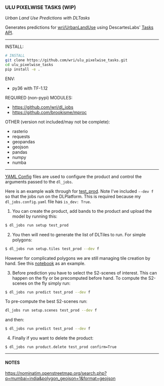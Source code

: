 ### ULU PIXELWISE TASKS (WIP)

_Urban Land Use Predictions with DLTasks_

Generates predictions for [wri/UrbanLandUse](https://github.com/wri/UrbanLandUse) using DescartesLabs' [Tasks API](https://docs.descarteslabs.com/descarteslabs/client/services/tasks/readme.html).

___

INSTALL:

```bash
# INSTALL
git clone https://github.com/wri/ulu_pixelwise_tasks.git
cd ulu_pixelwise_tasks
pip install -e .
```

ENV:

* py36 with TF-1.12

REQUIRED (non-pypi) MODULES:

* https://github.com/wri/dl_jobs
* https://github.com/brookisme/mproc

OTHER (version not included/may not be complete):

* rasterio
* requests
* geopandas
* geojson
* pandas
* numpy
* numba

---

[YAML Config](https://github.com/wri/ulu_pixelwise_tasks/tree/master/products) files are used to configure the product and control the arguments passed to the `dl_jobs`.

Here is an example walk through for [test_prod](https://github.com/wri/ulu_pixelwise_tasks/blob/master/products/test_prod.yaml).  Note I've included `--dev f` so that the jobs run on the DLPlatform.  This is required because my `dl_jobs.config.yaml` file has `is_dev: True`.

1. You can create the product, add bands to the product and upload the model by running this:

```bash
$ dl_jobs run setup test_prod
```

2. You then will need to generate the list of DLTiles to run.  For simple polygons: 

```bash
$ dl_jobs run setup.tiles test_prod --dev f
```

However for complicated polygons we are still managing tile creation by hand.  See this [notebook](https://github.com/wri/ulu_pixelwise_tasks/blob/master/nb_archive/UrbanIndiaTiles.ipynb) as an example.

3. Before prediction you have to select the S2-scenes of interest.  This can happen on the fly or be precomputed before hand. To compute the S2-scenes on the fly simply run:

```bash
$ dl_jobs run predict test_prod --dev f
```

To pre-compute the best S2-scenes run:

```bash
dl_jobs run setup.scenes test_prod --dev f
```

and then:

```bash
$ dl_jobs run predict test_prod --dev f
```

4. Finally if you want to delete the product:

```
$ dl_jobs run product.delete test_prod confirm=True
```

---

#### NOTES

https://nominatim.openstreetmap.org/search.php?q=mumbai+india&polygon_geojson=1&format=geojson

